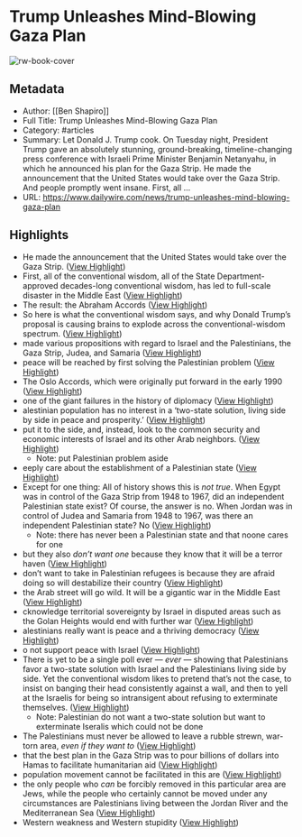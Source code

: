 # Trump Unleashes Mind-Blowing Gaza Plan

![rw-book-cover](https://www.dailywire.com/favicons/apple-touch-icon-180x180.png)

## Metadata
- Author: [[Ben Shapiro]]
- Full Title: Trump Unleashes Mind-Blowing Gaza Plan
- Category: #articles
- Summary: Let Donald J. Trump cook. On Tuesday night, President Trump gave an absolutely stunning, ground-breaking, timeline-changing press conference with Israeli Prime Minister Benjamin Netanyahu, in which he announced his plan for the Gaza Strip. He made the announcement that the United States would take over the Gaza Strip. And people promptly went insane. First, all ...
- URL: https://www.dailywire.com/news/trump-unleashes-mind-blowing-gaza-plan

## Highlights
- He made the announcement that the United States would take over the Gaza Strip. ([View Highlight](https://read.readwise.io/read/01jkcq8szyjg9prytmbr2m17xj))
- First, all of the conventional wisdom, all of the State Department-approved decades-long conventional wisdom, has led to full-scale disaster in the Middle East ([View Highlight](https://read.readwise.io/read/01jkcq9a2g972nfm7y7zeszza6))
- The result: the Abraham Accords ([View Highlight](https://read.readwise.io/read/01jkcqawsfhkwfsyayjwd3vhs2))
- So here is what the conventional wisdom says, and why Donald Trump’s proposal is causing brains to explode across the conventional-wisdom spectrum. ([View Highlight](https://read.readwise.io/read/01jkcqbyzsqnxgztzyvtjsg896))
- made various propositions with regard to Israel and the Palestinians, the Gaza Strip, Judea, and Samaria ([View Highlight](https://read.readwise.io/read/01jkcqc7grfng2rg7nxp86hwmg))
- peace will be reached by first solving the Palestinian problem ([View Highlight](https://read.readwise.io/read/01jkcqcf0wy759qsy76avr4zgf))
- The Oslo Accords, which were originally put forward in the early 1990 ([View Highlight](https://read.readwise.io/read/01jkcqcpep07tprwnm8qzn9tr1))
- one of the giant failures in the history of diplomacy ([View Highlight](https://read.readwise.io/read/01jkcqcxcmwayxqrp400wz57ay))
- alestinian population has no interest in a ‘two-state solution, living side by side in peace and prosperity.’ ([View Highlight](https://read.readwise.io/read/01jkcqed5zmwcr3fay9dnwrdmg))
- put it to the side, and, instead, look to the common security and economic interests of Israel and its other Arab neighbors. ([View Highlight](https://read.readwise.io/read/01jkcqezy6m9bg6fq4e8ff8j9w))
    - Note: put Palestinian problem aside
- eeply care about the establishment of a Palestinian state ([View Highlight](https://read.readwise.io/read/01jkcqg531bkj3b8gkyn0srj4e))
- Except for one thing: All of history shows this is *not true*. When Egypt was in control of the Gaza Strip from 1948 to 1967, did an independent Palestinian state exist? Of course, the answer is no. When Jordan was in control of Judea and Samaria from 1948 to 1967, was there an independent Palestinian state? No ([View Highlight](https://read.readwise.io/read/01jkcqgcca14na5p21bs1pgdq3))
    - Note: there has never been a Palestinian state and that noone cares for one
- but they also *don’t want one* because they know that it will be a terror haven ([View Highlight](https://read.readwise.io/read/01jkcqhqvb25q8fxn3rb9zq71k))
- don’t want to take in Palestinian refugees is because they are afraid doing so will destabilize their country ([View Highlight](https://read.readwise.io/read/01jkcqhx45xbvwh7m106e7dc2c))
- the Arab street will go wild. It will be a gigantic war in the Middle East ([View Highlight](https://read.readwise.io/read/01jkcqmm06qqxyx6vhnfve2t53))
- cknowledge territorial sovereignty by Israel in disputed areas such as the Golan Heights would end with further war ([View Highlight](https://read.readwise.io/read/01jkcqn4zhhbvesean331vdzfm))
- alestinians really want is peace and a thriving democracy ([View Highlight](https://read.readwise.io/read/01jkcqnms97a0ta6hpnjk33rq5))
- o not support peace with Israel ([View Highlight](https://read.readwise.io/read/01jkcqp3vpfnyrk26abmm58s0t))
- There is yet to be a single poll ever — *ever* — showing that Palestinians favor a two-state solution with Israel and the Palestinians living side by side. Yet the conventional wisdom likes to pretend that’s not the case, to insist on banging their head consistently against a wall, and then to yell at the Israelis for being so intransigent about refusing to exterminate themselves. ([View Highlight](https://read.readwise.io/read/01jkcqrh8a0stf5r1bk5rkzgrv))
    - Note: Palestinian do not want a two-state solution but want to exterminate Iseralis which could not be done
- The Palestinians must never be allowed to leave a rubble strewn, war-torn area, *even if they want to* ([View Highlight](https://read.readwise.io/read/01jkcqte7cykj63dx0qdhdx0t0))
- that the best plan in the Gaza Strip was to pour billions of dollars into Hamas to facilitate humanitarian aid ([View Highlight](https://read.readwise.io/read/01jkcqv0bed9yp821jyc32df0z))
- population movement cannot be facilitated in this are ([View Highlight](https://read.readwise.io/read/01jkcqvp66v9kzw3sm1m5wtknp))
- the only people who *can* be forcibly removed in this particular area are Jews, while the people who certainly cannot be moved under any circumstances are Palestinians living between the Jordan River and the Mediterranean Sea ([View Highlight](https://read.readwise.io/read/01jkcqw9y5jgfgz0xtz8tt95a2))
- Western weakness and Western stupidity ([View Highlight](https://read.readwise.io/read/01jkcqymwp5nqv26em309w7jeb))
